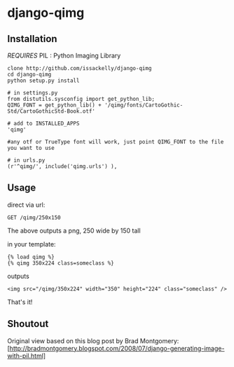 django-qimg
===========

Installation
------------

*REQUIRES*
  PIL : Python Imaging Library

    clone http://github.com/issackelly/django-qimg
    cd django-qimg
    python setup.py install
    
    # in settings.py
    from distutils.sysconfig import get_python_lib;
    QIMG_FONT = get_python_lib() + '/qimg/fonts/CartoGothic-Std/CartoGothicStd-Book.otf'
    
    # add to INSTALLED_APPS
    'qimg'
    
    #any otf or TrueType font will work, just point QIMG_FONT to the file you want to use
    
    # in urls.py
    (r'^qimg/', include('qimg.urls') ),
    
Usage
------

direct via url:

    GET /qimg/250x150
    
The above outputs a png, 250 wide by 150 tall
    
in your template:

    {% load qimg %}
    {% qimg 350x224 class=someclass %}
    
outputs

    <img src="/qimg/350x224" width="350" height="224" class="someclass" />
    
That's it!

Shoutout
--------
Original view based on this blog post by Brad Montgomery:
[http://bradmontgomery.blogspot.com/2008/07/django-generating-image-with-pil.html]
    
    